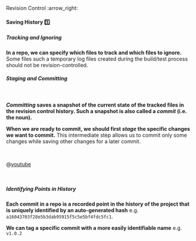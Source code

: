 <link rel="stylesheet" href="{{baseUrl}}/css/textbook.css">

<div class="website-content">

<div id="path">Revision Control :arrow_right: </div>

<div id="title">

#### Saving History :one:

</div>

<div id="body">

##### Tracking and Ignoring

**In a repo, we can specify which files to track and which files to ignore.** Some files such a temporary log files created during the build/test process should not be revision-controlled.

##### Staging and Committing 

<tabs> 
  <tab header=":abc:">

**_Committing_ saves a snapshot of the current state of the tracked files in the revision control history. Such a snapshot is also called a _commit_ (i.e. the noun).**

**When we are ready to commit, we should first _stage_ the specific changes we want to commit.** This intermediate step allows us to commit only some changes while saving other changes for a later commit.

  </tab>
  <tab header=":tv:">

@[youtube](7exFDGHgQcw)

  </tab>
</tabs>

##### Identifying Points in History

**Each commit in a repo is a recorded point in the history of the project that is uniquely identified by an auto-generated hash** e.g. `a16043703f28e5b3dab95915f5c5e5bf4fdc5fc1`. 

**We can tag a specific commit with a more easily identifiable name** e.g. `v1.0.2`

</div>

<div id="extras">
<div>

</div>
